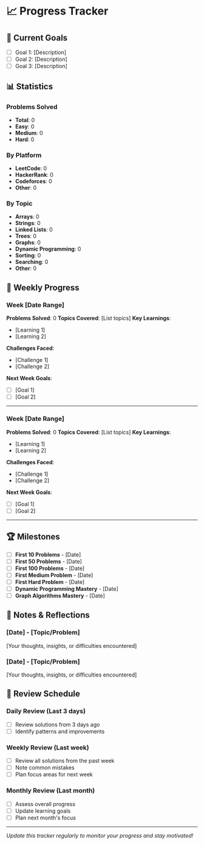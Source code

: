 # 📈 Progress Tracker

## 🎯 Current Goals
- [ ] Goal 1: [Description]
- [ ] Goal 2: [Description]
- [ ] Goal 3: [Description]

## 📊 Statistics

### Problems Solved
- **Total**: 0
- **Easy**: 0
- **Medium**: 0
- **Hard**: 0

### By Platform
- **LeetCode**: 0
- **HackerRank**: 0
- **Codeforces**: 0
- **Other**: 0

### By Topic
- **Arrays**: 0
- **Strings**: 0
- **Linked Lists**: 0
- **Trees**: 0
- **Graphs**: 0
- **Dynamic Programming**: 0
- **Sorting**: 0
- **Searching**: 0
- **Other**: 0

## 📅 Weekly Progress

### Week [Date Range]
**Problems Solved**: 0
**Topics Covered**: [List topics]
**Key Learnings**: 
- [Learning 1]
- [Learning 2]

**Challenges Faced**:
- [Challenge 1]
- [Challenge 2]

**Next Week Goals**:
- [ ] [Goal 1]
- [ ] [Goal 2]

---

### Week [Date Range]
**Problems Solved**: 0
**Topics Covered**: [List topics]
**Key Learnings**: 
- [Learning 1]
- [Learning 2]

**Challenges Faced**:
- [Challenge 1]
- [Challenge 2]

**Next Week Goals**:
- [ ] [Goal 1]
- [ ] [Goal 2]

---

## 🏆 Milestones

- [ ] **First 10 Problems** - [Date]
- [ ] **First 50 Problems** - [Date]
- [ ] **First 100 Problems** - [Date]
- [ ] **First Medium Problem** - [Date]
- [ ] **First Hard Problem** - [Date]
- [ ] **Dynamic Programming Mastery** - [Date]
- [ ] **Graph Algorithms Mastery** - [Date]

## 📝 Notes & Reflections

### [Date] - [Topic/Problem]
[Your thoughts, insights, or difficulties encountered]

### [Date] - [Topic/Problem]
[Your thoughts, insights, or difficulties encountered]

## 🔄 Review Schedule

### Daily Review (Last 3 days)
- [ ] Review solutions from 3 days ago
- [ ] Identify patterns and improvements

### Weekly Review (Last week)
- [ ] Review all solutions from the past week
- [ ] Note common mistakes
- [ ] Plan focus areas for next week

### Monthly Review (Last month)
- [ ] Assess overall progress
- [ ] Update learning goals
- [ ] Plan next month's focus

---

*Update this tracker regularly to monitor your progress and stay motivated!* 